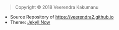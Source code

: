 > Copyright :copyright: 2018 Veerendra Kakumanu
* Source Repository of https://veerendra2.github.io
* Theme: [Jekyll Now](https://github.com/barryclark/jekyll-nowa)
